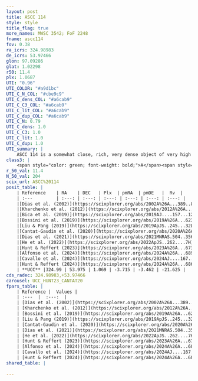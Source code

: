 ```yaml
---
layout: post
title: ASCC 114
style: style
title_flag: true
more_names: MWSC 3542; FoF 2248
fname: ascc114
fov: 0.38
ra_icrs: 324.98983
de_icrs: 53.97466
glon: 97.09286
glat: 1.02298
r50: 11.4
plx: 1.0687
UTI: "0.96"
UTI_COLOR: "#a9d1bc"
UTI_C_N_COL: "#cbe9c9"
UTI_C_dens_COL: "#a6cab9"
UTI_C_C3_COL: "#a6cab9"
UTI_C_lit_COL: "#a6cab9"
UTI_C_dup_COL: "#a6cab9"
UTI_C_N: 0.79
UTI_C_dens: 1.0
UTI_C_C3: 1.0
UTI_C_lit: 1.0
UTI_C_dup: 1.0
UTI_summary: |
    ASCC 114 is a somewhat close, rich, very dense object of very high C3 quality. It is very well-studied in the literature.
class3: |
    <span style="color: green; font-weight: bold;">A</span><span style="color: green; font-weight: bold;">A</span>
r_50_val: 11.4
N_50_val: 204
scix_url: ASCC%20114
posit_table: |
    | Reference    | RA    | DEC   | Plx  | pmRA  | pmDE   |  Rv  |
    | :---         | :---: | :---: | :---: | :---: | :---: | :---: |
    |[Dias et al. (2002)](https://scixplorer.org/abs/2002A%26A...389..871D) | 325.004 | 53.97 | -- | -4.25 | -4.52 | -22.0 |
    |[Kharchenko et al. (2012)](https://scixplorer.org/abs/2012A%26A...543A.156K) | 325.005 | 53.965 | -- | -3.7 | -2.55 | -- |
    |[Bica et al. (2019)](https://scixplorer.org/abs/2019AJ....157...12B) | 325.006 | 53.968 | -- | -- | -- | -- |
    |[Bossini et al. (2019)](https://scixplorer.org/abs/2019A%26A...623A.108B) | 324.99 | 53.997 | -- | -- | -- | -- |
    |[Liu & Pang (2019)](https://scixplorer.org/abs/2019ApJS..245...32L) | 324.995 | 54.001 | 1.069 | -3.718 | -3.429 | -- |
    |[Cantat-Gaudin et al. (2020)](https://scixplorer.org/abs/2020A%26A...640A...1C) | 324.99 | 53.997 | 1.066 | -3.716 | -3.421 | -- |
    |[Dias et al. (2021)](https://scixplorer.org/abs/2021MNRAS.504..356D) | 324.979 | 53.999 | 1.063 | -3.754 | -3.435 | -- |
    |[He et al. (2022)](https://scixplorer.org/abs/2022ApJS..262....7H) | 325.023 | 54.014 | 1.067 | -3.704 | -3.465 | -- |
    |[Hunt & Reffert (2023)](https://scixplorer.org/abs/2023A%26A...673A.114H) | 325.063 | 53.99 | 1.06 | -3.698 | -3.475 | -19.554 |
    |[Alfonso et al. (2024)](https://scixplorer.org/abs/2024A%26A...689A..18A) | 325.018 | 53.996 | 1.038 | -3.698 | -3.461 | -- |
    |[Cavallo et al. (2024)](https://scixplorer.org/abs/2024AJ....167...12C) | 324.987 | 53.986 | 1.066 | -- | -- | -- |
    |[Hunt & Reffert (2024)](https://scixplorer.org/abs/2024A%26A...686A..42H) | 325.063 | 53.99 | 1.06 | -3.698 | -3.475 | -19.554 |
    | **UCC** |324.99 | 53.975 | 1.069 | -3.715 | -3.462 | -21.625 | 
cds_radec: 324.98983,+53.97466
carousel: UCC_HUNT23_CANTAT20
fpars_table: |
    | Reference |  Values |
    | :---  |  :---:  |
    | [Dias et al. (2002)](https://scixplorer.org/abs/2002A%26A...389..871D) | `E(B-V)=0.26, Dist=550.0, Age=7.75` |
    | [Kharchenko et al. (2012)](https://scixplorer.org/abs/2012A%26A...543A.156K) | `e_bv=0.26, distance=590, log_age=7.75` |
    | [Bossini et al. (2019)](https://scixplorer.org/abs/2019A%26A...623A.108B) | `AV=0.899, Dist=9.759, logA=7.746, Fe/H=0.0` |
    | [Liu & Pang (2019)](https://scixplorer.org/abs/2019ApJS..245...32L) | `Age=0.032, Z=-0.25` |
    | [Cantat-Gaudin et al. (2020)](https://scixplorer.org/abs/2020A%26A...640A...1C) | `AVNN=0.92, DMNN=9.79, AgeNN=7.68` |
    | [Dias et al. (2021)](https://scixplorer.org/abs/2021MNRAS.504..356D) | `Av=1.216, Dist=911, logage=7.632, [Fe/H]=0.035` |
    | [He et al. (2022)](https://scixplorer.org/abs/2022ApJS..262....7H) | `A0=1.3, logAge=7.5` |
    | [Hunt & Reffert (2023)](https://scixplorer.org/abs/2023A%26A...673A.114H) | `AV50=1.056, diffAV50=1.703, MOD50=9.743, logAge50=7.512` |
    | [Alfonso et al. (2024)](https://scixplorer.org/abs/2024A%26A...689A..18A) | `AV=0.91852, MOD=9.79055, logAge=7.79548, Z=0.03437` |
    | [Cavallo et al. (2024)](https://scixplorer.org/abs/2024AJ....167...12C) | `AV50=1.09, dMod50=9.85, logAge50=7.59, [Fe/H]50=0.08` |
    | [Hunt & Reffert (2024)](https://scixplorer.org/abs/2024A%26A...686A..42H) | `MassJ=673.217` |
shared_table: |
    
---
```


